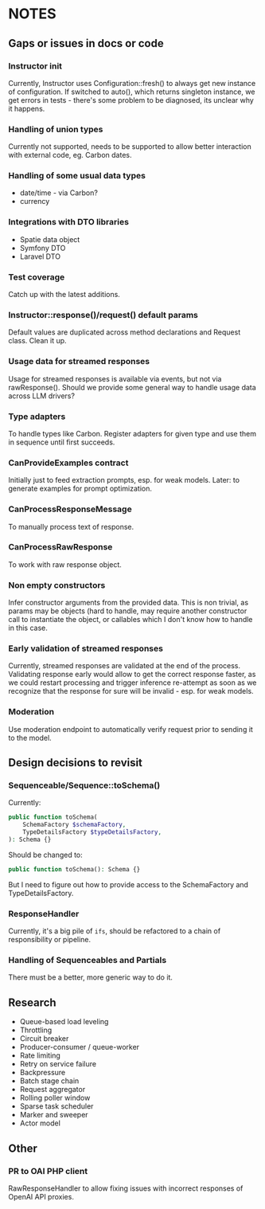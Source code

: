 # NOTES



## Gaps or issues in docs or code

### Instructor init

Currently, Instructor uses Configuration::fresh() to always get new instance of
configuration. If switched to auto(), which returns singleton instance, we get
errors in tests - there's some problem to be diagnosed, its unclear why it happens.

### Handling of union types

Currently not supported, needs to be supported to allow better interaction with external code, eg. Carbon dates.

### Handling of some usual data types

 - date/time - via Carbon?
 - currency

### Integrations with DTO libraries

 - Spatie data object
 - Symfony DTO
 - Laravel DTO

### Test coverage

Catch up with the latest additions.

### Instructor::response()/request() default params

Default values are duplicated across method declarations and Request class.
Clean it up.

### Usage data for streamed responses

Usage for streamed responses is available via events, but not via rawResponse().
Should we provide some general way to handle usage data across LLM drivers? 

### Type adapters

To handle types like Carbon. Register adapters for given type and
use them in sequence until first succeeds.

### CanProvideExamples contract

Initially just to feed extraction prompts, esp. for weak models. Later: to
generate examples for prompt optimization.

### CanProcessResponseMessage

To manually process text of response.

### CanProcessRawResponse

To work with raw response object.

### Non empty constructors

Infer constructor arguments from the provided data. This is non trivial,
as params may be objects (hard to handle, may require another constructor
call to instantiate the object, or callables which I don't know how to handle
in this case.

### Early validation of streamed responses

Currently, streamed responses are validated at the end of the process.
Validating response early would allow to get the correct response faster,
as we could restart processing and trigger inference re-attempt as soon
as we recognize that the response for sure will be invalid - esp. for weak
models.

### Moderation

Use moderation endpoint to automatically verify request prior to sending
it to the model.


## Design decisions to revisit

### Sequenceable/Sequence::toSchema()

Currently:

```php
public function toSchema(
    SchemaFactory $schemaFactory,
    TypeDetailsFactory $typeDetailsFactory,
): Schema {}
```

Should be changed to:

```php
public function toSchema(): Schema {}
```

But I need to figure out how to provide access to the SchemaFactory and TypeDetailsFactory.

### ResponseHandler

Currently, it's a big pile of `ifs`, should be refactored to a chain of responsibility or pipeline.

### Handling of Sequenceables and Partials

There must be a better, more generic way to do it.




## Research

- Queue-based load leveling
- Throttling
- Circuit breaker
- Producer-consumer / queue-worker
- Rate limiting
- Retry on service failure
- Backpressure
- Batch stage chain
- Request aggregator
- Rolling poller window
- Sparse task scheduler
- Marker and sweeper
- Actor model




## Other

### PR to OAI PHP client

RawResponseHandler to allow fixing issues with incorrect responses of OpenAI API proxies.

